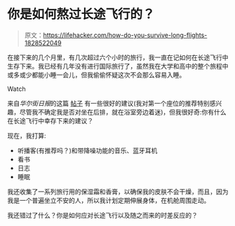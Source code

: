 # 你是如何熬过长途飞行的？

> 原文：<https://lifehacker.com/how-do-you-survive-long-flights-1828522049>

在接下来的几个月里，有几次超过六个小时的旅行，我一直在记如何在长途飞行中生存下来。我已经有几年没有进行国际旅行了，虽然我在大学和高中的整个旅程中或多或少都能小睡一会儿，但我偷偷怀疑这次不会那么容易入睡。

Watch

来自*华尔街日报*的这篇 [帖子](https://www.wsj.com/articles/the-top-reader-advice-for-surviving-extra-long-flights-1534862347) 有一些很好的建议(我对第一个座位的推荐特别感兴趣，尽管我不确定我是否对坐在后排，就在浴室旁边着迷)，但我很好奇:你有什么在长途飞行中幸存下来的建议？

现在，我打算:

*   听播客(有推荐吗？)和带降噪功能的音乐、蓝牙耳机
*   看书
*   日志
*   睡眠

我还收集了一系列旅行用的保湿霜和香膏，以确保我的皮肤不会干燥，而且，因为我是一个普遍坐立不安的人，所以我计划定期伸展身体，在机舱周围走动。

我还错过了什么？你是如何应对长途飞行以及随之而来的时差反应的？